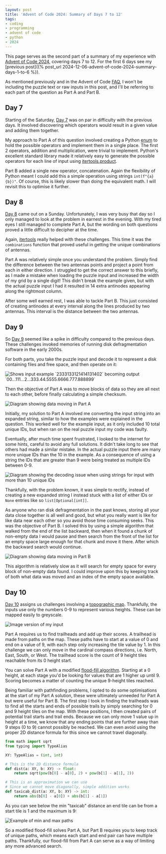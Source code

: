```yaml
---
layout: post
title: 'Advent of Code 2024: Summary of Days 7 to 12'
tags:
- coding
- programming
- advent of code
- python
- 2024
---
```


This page serves as the second part of a summary of my experience with [Advent
of Code 2024](https://adventofcode.com/), covering days 7 to 12. For the first
6 days see my [previous post]({% post_url
2024-12-06-advent-of-code-2024-summary-days-1-to-6 %}).

As mentioned previously and in the Advent of Code
[FAQ](https://adventofcode.com/2024/about), I won't be including the puzzle
text or raw inputs in this post, and I'll be referring to each part of the
question as Part A and Part B.

## Day 7

Starting of the Saturday, [Day 7](https://adventofcode.com/2024/day/7) was on
par in difficulty with the previous days. It involved discovering which
operators would result in a given value and adding them together.

My approach to Part A of this question involved creating a Python
[enum](https://docs.python.org/3/library/enum.html) to hold the possible
operators and implement them in a single place. The first 2 operators, addition
and multiplication, were trivial to implement. Python's excellent standard
library made it relatively easy to generate the possible operators for each
line of input using
[itertools.product](https://docs.python.org/3/library/itertools.html#itertools.product).

Part B added a single new operator, concatenation. Again the flexibility of
Python meant I could add this a simple operation using strings
`int(f"{a}{b})"`. Of course, this is likely slower than doing the equivalent
math. I will revisit this to optimise it further.

## Day 8

[Day 8](https://adventofcode.com/2024/day/8) came out on a Sunday.
Unfortunately, I was very busy that day so I only managed to look at the
problem in earnest in the evening. With my tired eyes I still managed to
complete Part A, but the wording on both questions proved a little difficult to
decipher at the time.

Again, [itertools](https://docs.python.org/3/library/itertools.html) really
helped with these challenges. This time it was the `combinations` function that
proved useful in getting the unique combinations of antennas.

Part A was relatively simple once you understand the problem. Simply find the
difference between the two antennas points and project a point from each in
either direction. I struggled to get the correct answer to this briefly, as I
made a mistake when loading the puzzle input and increased the width of my grid
by a single digit! This didn't break the example given, but with the actual
puzzle input I had it resulted in 14 extra antinodes appearing along the
rightmost column.

After some well earned rest, I was able to tackle Part B. This just consisted
of creating antinodes at every interval along the lines produced by two
antennas. This interval is the distance between the two antennas.

## Day 9

So [Day 9](https://adventofcode.com/2024/day/9) seemed like a spike in
difficulty compared to the previous days. These challenges invoked memories of
running disk defragmentation software in the early 2000s.

For both parts, you take the puzzle input and decode it to represent
a disk containing files and free space, and then operate on it:

<img
  title='Visualisation of expanding input data'
  alt='Shows input example `2333133121414131402` becoming output
  `00...111...2...333.44.5555.6666.777.888899`'
  src='{{ "assets/aoc2024/day9-expand.webp" | absolute_url }}'
  class='blog-image'
/>

Then the objective of Part A was to move blocks of data so they are all next to
each other, before finally calculating a simple checksum.

<img
  title='Visualisation of Part A data moving'
  alt='Diagram showing data moving in Part A'
  src='{{ "assets/aoc2024/day9-parta.webp" | absolute_url }}'
  class='blog-image'
/>

Initially, my solution to Part A involved me converting the input string into
an expanded string, similar to how the examples were explained in the question.
This worked well for the example input, as it only included 10 total unique
IDs, but when ran on the real puzzle input my code was faulty.

Eventually, after much time spent frustrated, I looked to the internet for some
hints, careful to avoid any full solutions. It didn't take long to see that
others had made a similar mistake. In the actual puzzle input there are many
more unique IDs than the 10 in the example. As a consequence of using a string
the IDs that are greater than 9 were being treated as multiple IDs between 0-9.

<img
  title='Visualisation of decoding issue'
  alt='Diagram showing the decoding issue when using strings for input with
  more than 10 unique IDs'
  src='{{ "assets/aoc2024/day9-decoding-issue.webp" | absolute_url }}'
  class='blog-image'
/>

Thankfully, with the problem known, it was simple to rectify, instead of
creating a new expanded string I instead stuck with a list of either IDs or
`None` entries like so `list[Optional[int]]`.

As anyone who ran disk defragmentation in the past knows, storing all your data
close together is all well and good, but what you really want is like for like
data near each other so you avoid those time consuming seeks. This was the
objective of Part B. I solved this by using a simple algorithm that walked from
the end of the list backward, then when it found a chunk of non-empty data I
would pause and then search from the front of the list for an empty space large
enough for that chunk and move it there. After which the backward search would
continue.

<img
  title='Visualisation of Part B data moving'
  alt='Diagram showing data moving in Part B'
  src='{{ "assets/aoc2024/day9-partb.webp" | absolute_url }}'
  class='blog-image'
/>

This algorithm is relatively slow as it will search for empty space for every
block of non-empty data found. I could improve upon this by keeping track of
both what data was moved and an index of the empty space available.

## Day 10

[Day 10](https://adventofcode.com/2024/day/10) assigns us challenges involving
a [topographic map](https://en.wikipedia.org/wiki/Topographic_map). Thankfully,
the inputs use only the numbers 0-9 to represent various heights. These can be
mapped easily to greyscale.

<img
  title='My input turned into a greyscale image'
  alt='Image version of my input'
  src='{{ "assets/aoc2024/day10-input.png" | absolute_url }}'
  class='blog-image'
/>

Part A requires us to find trailheads and add up their scores. A trailhead is
made from paths on the map. These paths have to start at a value of 0 and end
on a value of 9, with each step only increasing the tile value by 1. In this
challenge we can only move in the cardinal compass directions, i.e. North,
East, South, or West. The trailhead score is the count of 9 height tiles
reachable from its 0 height start.

You can solve Part A with a modified [flood-fill
algorithm](https://en.wikipedia.org/wiki/Flood_fill). Starting at a 0 height,
at each stage you'd be looking for values that are 1 higher up until 9. Scoring
becomes a matter of counting the unique 9-height tiles reached.

Being familiar with pathfinding problems, I opted to do some optimisations at
the start of my Part A solution, these were ultimately unneeded for Part A but
were useful for Part B. The first step I took in finding the trailheads was to
find all the starts and ends of possible trails by simply searching for 0 and 9
height tiles on the map. With these positions, I then created pairs of
potential trail starts and trail ends. Because we can only move 1 value up in
height at a time, we know that any ending points that are further away than 9
steps (0 to 9) cannot possibly be reached. We can even avoid using the proper
2D distance formula for this since we cannot travel diagonally.

```py
from math import sqrt
from typing import TypeAlias

XY: TypeAlias = (int, int)

# This is the 2D distance formula
def dist(a: XY, b: XY) -> float:
    return sqrt(pow(b[0] - a[0], 2) + pow(b[1] - a[1], 2))

# This is an approximation we can use
# Since we cannot move diagonally, simple addition works
def taxicab_dist(a: XY, b: XY) -> int:
    return abs(b[0] - a[0]) + abs(b[1] - a[1])
```

As you can see below the min "taxicab" distance an end tile can be from a start
tile is 1 and the maximum is 9:

<img
  title='Example of possible paths'
  alt='Example of min and max paths'
  src='{{ "assets/aoc2024/day10-parta-distances.png" | absolute_url }}'
  class='blog-image'
/>

So a modified flood-fill solves Part A, but Part B requires you to keep track
of unique paths, which means each start and end pair can have multiple paths.
Thankfully, our flood-fill from Part A can serve as a way of limiting any
more advanced search.
